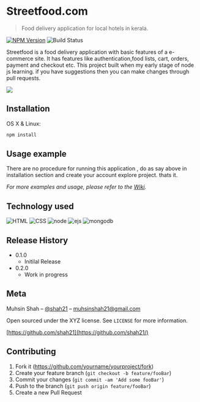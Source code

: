 # Streetfood.com
> Food delivery application for local hotels in kerala.

[![NPM Version][npm-image]][npm-url]
![Build Status][status-icon]


Streetfood is a food delivery application with basic features of a e-commerce site. It has features like authentication,food lists, cart, orders, payment and checkout etc. 
This project built when my early stage of node js learning. if you have suggestions then you can make changes through pull requests.

![](header.png)

## Installation

OS X & Linux:

```sh
npm install 
```

## Usage example

There are no procedure for running this application , do as say above in installation section and create your account explore project. thats it.

_For more examples and usage, please refer to the [Wiki][wiki]._

## Technology used

![HTML][html]
![CSS][css]
![node][node-js]
![ejs][ejs-ver]
![mongodb][mongo-url]

## Release History

* 0.1.0
    * Initilal Release
* 0.2.0
    * Work in progress

## Meta

Muhsin Shah – [@shah21](https://twitter.com/MuhsinS07857838?s=09) – muhsinshah21@gmail.com

Open sourced under the XYZ license. See ``LICENSE`` for more information.

[https://github.com/shah21](https://github.com/shah21/)

## Contributing

1. Fork it (<https://github.com/yourname/yourproject/fork>)
2. Create your feature branch (`git checkout -b feature/fooBar`)
3. Commit your changes (`git commit -am 'Add some fooBar'`)
4. Push to the branch (`git push origin feature/fooBar`)
5. Create a new Pull Request

 


<!-- Markdown link & img dfn's -->
[npm-image]: https://img.shields.io/badge/node-v12.18.3-green
[npm-url]: https://npmjs.org/package/datadog-metrics
[travis-image]: https://img.shields.io/travis/dbader/node-datadog-metrics/master.svg?style=flat-square
[travis-url]: https://travis-ci.org/dbader/node-datadog-metrics
[wiki]: https://en.wikipedia.org/wiki/Npm_(software)
[status-icon]: https://img.shields.io/badge/status-incomplete-yellow
[html]: https://img.shields.io/badge/HTML-5-orange
[css]: https://img.shields.io/badge/CSS-3-red
[node-js]: https://img.shields.io/badge/node-javascript-green
[ejs-ver]: https://img.shields.io/badge/ejs-v3.1.6-lightgrey
[mongo-url]: https://img.shields.io/badge/mongodb-v4.4-brightgreen
